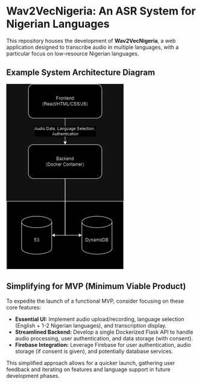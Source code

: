 # Wav2VecNigeria: An ASR System for Nigerian Languages

This repository houses the development of **Wav2VecNigeria**, a web application designed to transcribe audio in multiple languages, with a particular focus on low-resource Nigerian languages. 


## Example System Architecture Diagram

![System Architecture Diagram](assets/architecture.png)

## Simplifying for MVP (Minimum Viable Product)

To expedite the launch of a functional MVP, consider focusing on these core features:

*   **Essential UI:** Implement audio upload/recording, language selection (English + 1-2 Nigerian languages), and transcription display.
*   **Streamlined Backend:** Develop a single Dockerized Flask API to handle audio processing, user authentication, and data storage (with consent).
*   **Firebase Integration:** Leverage Firebase for user authentication, audio storage (if consent is given), and potentially database services.

This simplified approach allows for a quicker launch, gathering user feedback and iterating on features and language support in future development phases.